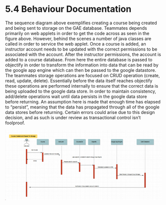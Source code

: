 # 5.4  Behaviour Documentation

The sequence diagram above exemplifies creating a course being created and being sent to storage on the GAE database. Teammates depends primarily on web applets in order to get the code across as seen in the figure above. However, behind the scenes a number of java classes are called in order to service the web applet. Once a course is added, an instructor account needs to be updated with the correct permissions to be associated with the account. After the instructor permissions, the account is added to a course database. From here the entire database is passed to objectify in order to transform the information into data that can be read by the google app engine which can then be passed to the google datastore. The teammates storage operations are focused on CRUD operation \(create, read, update, delete\). Essentially before the data itself reaches objectify these operations are performed internally to ensure that the correct data is being uploaded to the google data store. In order to maintain consistency, add/delete operations wait until data persists in the google data store before returning. An assumption here is made that enough time has elapsed to “persist”, meaning that the data has propagated through all of the google data stores before returning. Certain errors could arise due to this design decision, and as such is under review as transactional control isn’t foolproof.

![FIGURE 9.0: Behavioural Documentation](../../.gitbook/assets/image%20%286%29.png)



